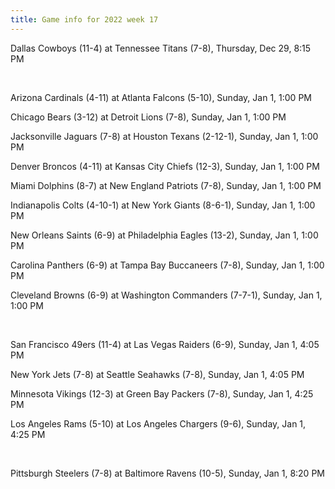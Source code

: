 ```yaml
---
title: Game info for 2022 week 17
---
```

Dallas Cowboys (11-4) at Tennessee Titans (7-8), Thursday, Dec 29, 8:15 PM


<br/>

Arizona Cardinals (4-11) at Atlanta Falcons (5-10), Sunday, Jan 1, 1:00 PM

Chicago Bears (3-12) at Detroit Lions (7-8), Sunday, Jan 1, 1:00 PM

Jacksonville Jaguars (7-8) at Houston Texans (2-12-1), Sunday, Jan 1, 1:00 PM

Denver Broncos (4-11) at Kansas City Chiefs (12-3), Sunday, Jan 1, 1:00 PM

Miami Dolphins (8-7) at New England Patriots (7-8), Sunday, Jan 1, 1:00 PM

Indianapolis Colts (4-10-1) at New York Giants (8-6-1), Sunday, Jan 1, 1:00 PM

New Orleans Saints (6-9) at Philadelphia Eagles (13-2), Sunday, Jan 1, 1:00 PM

Carolina Panthers (6-9) at Tampa Bay Buccaneers (7-8), Sunday, Jan 1, 1:00 PM

Cleveland Browns (6-9) at Washington Commanders (7-7-1), Sunday, Jan 1, 1:00 PM


<br/>

San Francisco 49ers (11-4) at Las Vegas Raiders (6-9), Sunday, Jan 1, 4:05 PM

New York Jets (7-8) at Seattle Seahawks (7-8), Sunday, Jan 1, 4:05 PM

Minnesota Vikings (12-3) at Green Bay Packers (7-8), Sunday, Jan 1, 4:25 PM

Los Angeles Rams (5-10) at Los Angeles Chargers (9-6), Sunday, Jan 1, 4:25 PM


<br/>

Pittsburgh Steelers (7-8) at Baltimore Ravens (10-5), Sunday, Jan 1, 8:20 PM

